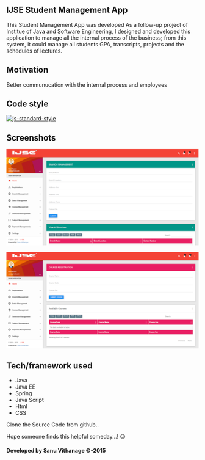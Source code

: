 ## IJSE Student Management App
This Student Management App was developed As a follow-up project of Institue of Java and Software Engineering, I designed and developed this application to manage all the internal process of the business; from this system, it could manage all students GPA, transcripts, projects and the schedules of lectures.

## Motivation
Better communucation with the internal process and employees

## Code style
[![js-standard-style](https://img.shields.io/azure-devops/coverage/swellaby/opensource/25.svg)](https://google.com)
 
## Screenshots

![Image of Sanu](https://github.com/sanuv9683/Student-Management-App/blob/master/img/A1.png)

![Image of Sanu](https://github.com/sanuv9683/Student-Management-App/blob/master/img/A2.png)

## Tech/framework used
* Java
* Java EE
* Spring
* Java Script
* Html
* CSS

Clone the Source Code from github..

Hope someone finds this helpful someday...! :wink:

#### Developed by Sanu Vithanage ©-2015



